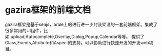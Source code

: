 # gazira框架的前端文档

gazira框架是基于seajs，arale上的进行进一步封装架设的一套前端框架。集成了很多常用的UI组件，比如:upload,Autocomplete,Overlay,Dialog,Popup,Calendar等等。
提供了Class,Events,Attribute和Aspect的支持。可以协助进行快速开发的开发web项目。


